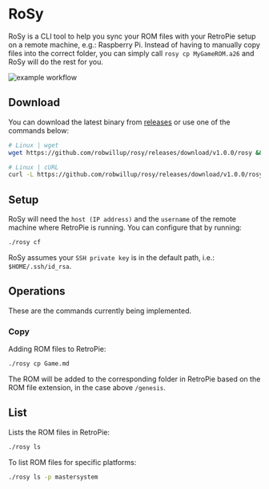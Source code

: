 # RoSy

RoSy is a CLI tool to help you sync your ROM files with your RetroPie setup
on a remote machine, e.g.: Raspberry Pi.
Instead of having to manually copy files into the correct folder, you can simply call
`rosy cp MyGameROM.a26` and RoSy will do the rest for you.

![example workflow](https://github.com/robwillup/rosy/actions/workflows/build.yml/badge.svg)

## Download

You can download the latest binary from [releases](https://github.com/robwillup/rosy/releases) or use one of the commands below:

```bash
# Linux | wget
wget https://github.com/robwillup/rosy/releases/download/v1.0.0/rosy && chmod +x rosy

# Linux | cURL
curl -L https://github.com/robwillup/rosy/releases/download/v1.0.0/rosy -o rosy && chmod +x rosy
```

## Setup

RoSy will need the `host (IP address)` and the `username` of the remote machine where RetroPie is running. You can configure that by running:

```bash
./rosy cf
```

RoSy assumes your `SSH private key` is in the default path, i.e.: `$HOME/.ssh/id_rsa`.

## Operations

These are the commands currently being implemented.

### Copy

Adding ROM files to RetroPie:

```bash
./rosy cp Game.md
```

The ROM will be added to the corresponding folder in RetroPie based on
the ROM file extension, in the case above `/genesis`.

## List

Lists the ROM files in RetroPie:

```bash
./rosy ls
```

To list ROM files for specific platforms:

```bash
./rosy ls -p mastersystem
```
